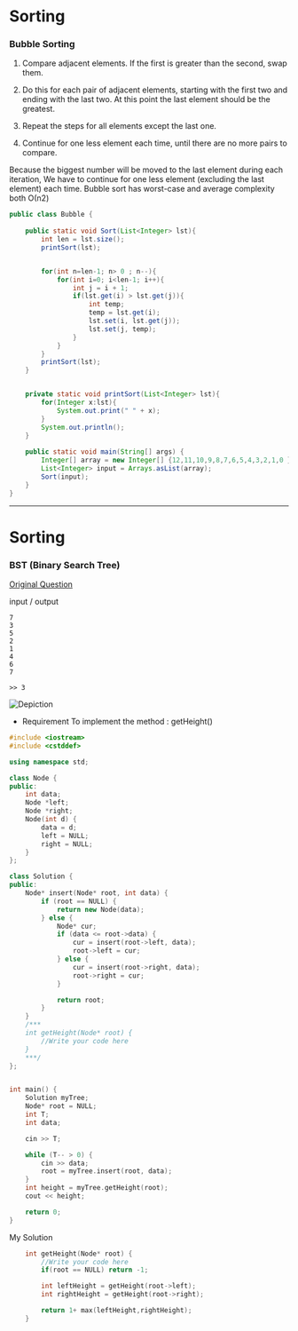 # Sorting

### Bubble Sorting

1) Compare adjacent elements. If the first is greater than the second, swap them.

2) Do this for each pair of adjacent elements, starting with the first two and ending with the last two. At this point the last element should be the greatest. 

3) Repeat the steps for all elements except the last one. 

4) Continue for one less element each time, until there are no more pairs to compare.


Because the biggest number will be moved to the last element during each iteration,
 We have to continue for one less element (excluding the last element) each time.
Bubble sort has worst-case and average complexity both О(n2) 


```java
public class Bubble {
	  
    public static void Sort(List<Integer> lst){
    	int len = lst.size();
    	printSort(lst);


    	for(int n=len-1; n> 0 ; n--){
    		for(int i=0; i<len-1; i++){
        		int j = i + 1;
    			if(lst.get(i) > lst.get(j)){
	    	        int temp;
	    	        temp = lst.get(i);
	    	        lst.set(i, lst.get(j));
	    	        lst.set(j, temp);
    			}
    		}
    	}
    	printSort(lst);
    }


    private static void printSort(List<Integer> lst){
    	for(Integer x:lst){
    		System.out.print(" " + x);
    	}
    	System.out.println();
    }
  
    public static void main(String[] args) {
    	Integer[] array = new Integer[] {12,11,10,9,8,7,6,5,4,3,2,1,0 };
    	List<Integer> input = Arrays.asList(array);
        Sort(input);
    }
}
```

---

# Sorting

### BST (Binary Search Tree)

[Original Question](https://www.hackerrank.com/challenges/30-binary-search-trees)

input / output
```
7
3
5
2
1
4
6
7

>> 3
```

![Depiction](https://cloud.githubusercontent.com/assets/5623445/21410971/da4a4c5e-c7b2-11e6-8a43-3a834aac4b4b.png)

 * Requirement
 To implement the method : getHeight()

```cpp
#include <iostream>
#include <cstddef>

using namespace std;

class Node {
public:
	int data;
	Node *left;
	Node *right;
	Node(int d) {
		data = d;
		left = NULL;
		right = NULL;
	}
};

class Solution {
public:
	Node* insert(Node* root, int data) {
		if (root == NULL) {
			return new Node(data);
		} else {
			Node* cur;
			if (data <= root->data) {
				cur = insert(root->left, data);
				root->left = cur;
			} else {
				cur = insert(root->right, data);
				root->right = cur;
			}

			return root;
		}
	}
	/***
	int getHeight(Node* root) {
		//Write your code here
	}
	***/
};


int main() {
	Solution myTree;
	Node* root = NULL;
	int T;
	int data;

	cin >> T;

	while (T-- > 0) {
		cin >> data;
		root = myTree.insert(root, data);
	}
	int height = myTree.getHeight(root);
	cout << height;

	return 0;
}

```

My Solution

```cpp
	int getHeight(Node* root) {
		//Write your code here
		if(root == NULL) return -1;

		int leftHeight = getHeight(root->left);
		int rightHeight = getHeight(root->right);

		return 1+ max(leftHeight,rightHeight);
	}
```


